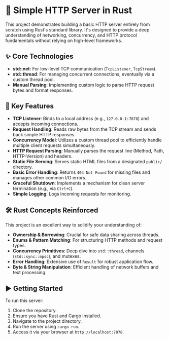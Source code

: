 # 🦀 Simple HTTP Server in Rust

This project demonstrates building a basic HTTP server entirely from scratch using Rust's standard library. It's designed to provide a deep understanding of networking, concurrency, and HTTP protocol fundamentals without relying on high-level frameworks.

## ✨ Core Technologies
- **std::net**: For low-level TCP communication (`TcpListener`, `TcpStream`).
- **std::thread**: For managing concurrent connections, eventually via a custom thread pool.
- **Manual Parsing**: Implementing custom logic to parse HTTP request bytes and format responses.

## 🚀 Key Features
- **TCP Listener**: Binds to a local address (e.g., `127.0.0.1:7878`) and accepts incoming connections.
- **Request Handling**: Reads raw bytes from the TCP stream and sends back simple HTTP responses.
- **Concurrency Model**: Utilizes a custom thread pool to efficiently handle multiple client requests simultaneously.
- **HTTP Request Parsing**: Manually parses the request line (Method, Path, HTTP-Version) and headers.
- **Static File Serving**: Serves static HTML files from a designated `public/` directory.
- **Basic Error Handling**: Returns `404 Not Found` for missing files and manages other common I/O errors.
- **Graceful Shutdown**: Implements a mechanism for clean server termination (e.g., via `Ctrl+C`).
- **Simple Logging**: Logs incoming requests for monitoring.

## 🛠️ Rust Concepts Reinforced
This project is an excellent way to solidify your understanding of:
- **Ownership & Borrowing**: Crucial for safe data sharing across threads.
- **Enums & Pattern Matching**: For structuring HTTP methods and request types.
- **Concurrency Primitives**: Deep dive into `std::thread`, channels (`std::sync::mpsc`), and mutexes.
- **Error Handling**: Extensive use of `Result` for robust application flow.
- **Byte & String Manipulation**: Efficient handling of network buffers and text processing.

## ▶️ Getting Started
To run this server:
1. Clone the repository.
2. Ensure you have Rust and Cargo installed.
3. Navigate to the project directory.
4. Run the server using `cargo run`.
5. Access it via your browser at `http://localhost:7878`.
